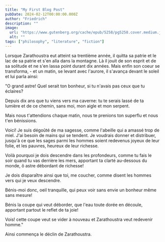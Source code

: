 ```yaml
---
title: "My First Blog Post"
pubDate: 2024-02-12T00:00:00.000Z
author: "Friedrich"
description: ""
image:
  url: "https://www.gutenberg.org/cache/epub/5258/pg5258.cover.medium.jpg"
  alt: ""
tags: ["philosophy", "literature", "fiction"]
---
```


Lorsque Zarathoustra eut atteint sa trentième année, il quitta sa patrie et le lac de sa patrie et s'en alla dans la montagne. Là il jouit de son esprit et de sa solitude et ne s'en lassa point durant dix années. Mais enfin son coeur se transforma, - et un matin, se levant avec l'aurore, il s'avança devant le soleil et lui parla ainsi:

"O grand astre! Quel serait ton bonheur, si tu n'avais pas ceux que tu éclaires?

Depuis dix ans que tu viens vers ma caverne: tu te serais lassé de ta lumière et de ce chemin, sans moi, mon aigle et mon serpent.

Mais nous t'attendions chaque matin, nous te prenions ton superflu et nous t'en bénissions.

Voici! Je suis dégoûté de ma sagesse, comme l'abeille qui a amassé trop de miel. J'ai besoin de mains qui se tendent. Je voudrais donner et distribuer, jusqu'à ce que les sages parmi les hommes soient redevenus joyeux de leur folie, et les pauvres, heureux de leur richesse.

Voilà pourquoi je dois descendre dans les profondeurs, comme tu fais le soir quand tu vas derrière les mers, apportant ta clarté au-dessous du monde, ô astre débordant de richesse!

Je dois disparaître ainsi que toi, me coucher, comme disent les hommes vers qui je veux descendre.

Bénis-moi donc, oeil tranquille, qui peux voir sans envie un bonheur même sans mesure!

Bénis la coupe qui veut déborder, que l'eau toute dorée en découle, apportant partout le reflet de ta joie!

Vois! cette coupe veut se vider à nouveau et Zarathoustra veut redevenir homme."

Ainsi commença le déclin de Zarathoustra.
